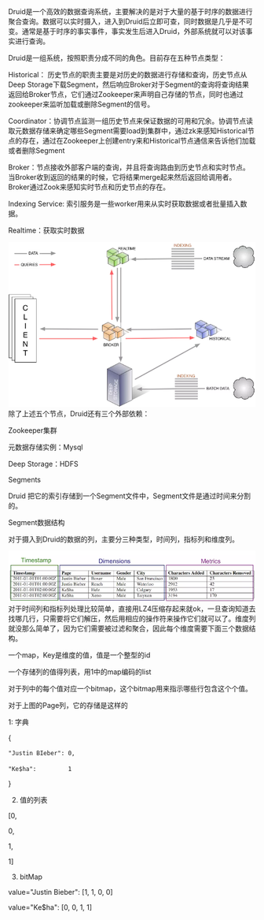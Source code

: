 Druid是一个高效的数据查询系统，主要解决的是对于大量的基于时序的数据进行聚合查询。数据可以实时摄入，进入到Druid后立即可查，同时数据是几乎是不可变。通常是基于时序的事实事件，事实发生后进入Druid，外部系统就可以对该事实进行查询。

Druid是一组系统，按照职责分成不同的角色。目前存在五种节点类型：

Historical： 历史节点的职责主要是对历史的数据进行存储和查询，历史节点从Deep Storage下载Segment，然后响应Broker对于Segment的查询将查询结果返回给Broker节点，它们通过Zookeeper来声明自己存储的节点，同时也通过zookeeper来监听加载或删除Segment的信号。

Coordinator：协调节点监测一组历史节点来保证数据的可用和冗余。协调节点读取元数据存储来确定哪些Segment需要load到集群中，通过zk来感知Historical节点的存在，通过在Zookeeper上创建entry来和Historical节点通信来告诉他们加载或者删除Segment

Broker：节点接收外部客户端的查询，并且将查询路由到历史节点和实时节点。当Broker收到返回的结果的时候，它将结果merge起来然后返回给调用者。Broker通过Zook来感知实时节点和历史节点的存在。

Indexing Service: 索引服务是一些worker用来从实时获取数据或者批量插入数据。

Realtime：获取实时数据

![](/assets/druid数据流向.png)除了上述五个节点，Druid还有三个外部依赖：

Zookeeper集群

元数据存储实例：Mysql

Deep Storage：HDFS

Segments

Druid 把它的索引存储到一个Segment文件中，Segment文件是通过时间来分割的。

Segment数据结构

对于摄入到Druid的数据的列，主要分三种类型，时间列，指标列和维度列。

![](/assets/数据结构.png)对于时间列和指标列处理比较简单，直接用LZ4压缩存起来就ok，一旦查询知道去找哪几行，只需要将它们解压，然后用相应的操作符来操作它们就可以了。维度列就没那么简单了，因为它们需要被过滤和聚合，因此每个维度需要下面三个数据结构。



一个map，Key是维度的值，值是一个整型的id

一个存储列的值得列表，用1中的map编码的list

对于列中的每个值对应一个bitmap，这个bitmap用来指示哪些行包含这个个值。

对于上图的Page列，它的存储是这样的



1: 字典

{

    "Justin BIeber": 0,

    "Ke$ha":         1

}



2. 值的列表

\[0,

 0,

 1,

 1\]



3. bitMap

value="Justin Bieber": \[1, 1, 0, 0\]

value="Ke$ha":         \[0, 0, 1, 1\]



